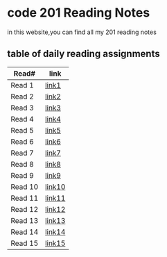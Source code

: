 # code 201 Reading Notes

in this website,you can find all my 201 reading notes

## table of daily reading assignments 

Read#  | link
-----------|----------
Read 1     | [link1](https://laith-2020.github.io/reading-notes/clas01)
Read 2     | [link2]()
Read 3     | [link3]()
Read 4     | [link4]()
Read 5     | [link5]()
Read 6     | [link6]()
Read 7     | [link7]()
Read 8     | [link8]()
Read 9     | [link9]()
Read 10    | [link10]()
Read 11    | [link11]()
Read 12    | [link12]()
Read 13    | [link13]()
Read 14    | [link14]()
Read 15     | [link15]()
